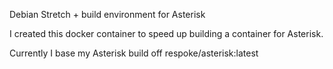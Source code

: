 Debian Stretch + build environment for Asterisk

I created this docker container to speed up
building a container for Asterisk.

Currently I base my Asterisk build off respoke/asterisk:latest

